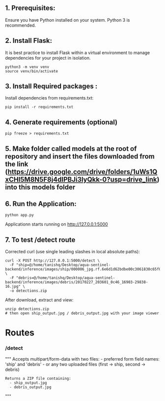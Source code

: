 ## 1. Prerequisites:

Ensure you have Python installed on your system. Python 3 is recommended.

## 2. Install Flask:

It is best practice to install Flask within a virtual environment to manage dependencies for your project in isolation.

```
python3 -m venv venv
source venv/bin/activate
```

## 3. Install Required packages :

Install dependencies from requirements.txt:

```
pip install -r requirements.txt
```

## 4. Generate requirements (optional)

```
pip freeze > requirements.txt
```

## 5. Make folder called models at the root of repository and insert the files downloaded from the link (https://drive.google.com/drive/folders/1uWs1QxCHI5M8N5F8j4dIPBJi3lyQkk-0?usp=drive_link) into this models folder


## 6. Run the Application:

```
python app.py
```

Applicationn starts running on http://127.0.0.1:5000

## 7. To test /detect route

Corrected curl (use single leading slashes in local absolute paths):

```
curl -X POST http://127.0.0.1:5000/detect \
  -F "ship=@/home/tanishq/Desktop/aqua-sentinel-backend/inference/images/ship/000006_jpg.rf.6e6d1d62bdbe00c3061830c65f0233d7.jpg" \
  -F "debris=@/home/tanishq/Desktop/aqua-sentinel-backend/inference/images/debris/20170227_203601_0c46_16903-29838-16.jpg" \
  -o detections.zip
```

After download, extract and view:
```
unzip detections.zip
# then open ship_output.jpg / debris_output.jpg with your image viewer
```

# Routes 

### /detect
"""
    Accepts multipart/form-data with two files:
      - preferred form field names: 'ship' and 'debris'
      - or any two uploaded files (first -> ship, second -> debris)

    Returns a ZIP file containing:
      - ship_output.jpg
      - debris_output.jpg
"""


